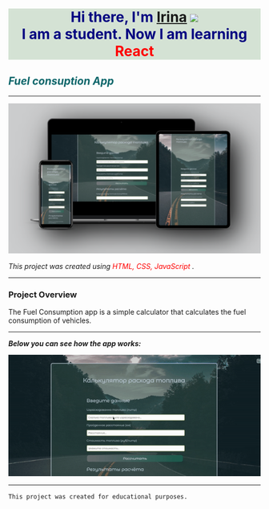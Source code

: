 <h1 style="color: navy; background-color: #D4E2D4;" align="center">Hi there, I'm <a href="https://irina-narin-portfolio.glitch.me/" target="_blank">Irina</a> 
<img src="https://github.com/blackcater/blackcater/raw/main/images/Hi.gif" height="32"/> <br>I am a student. Now I am learning <span style="color: red;">React</span></h1>


## ___<span style="color:#0B666A;">Fuel consuption App</span>___
---


![fuel-calc](fuel.png)

_This project was created using <span style="color:red">HTML, CSS, JavaScript</span> ._
___
### **Project Overview**
The Fuel Consumption app is a simple calculator that calculates the fuel consumption of vehicles.
___

___Below you can see how the app works:___

![fuel-cgif](fuel-gif.gif)
___

```
This project was created for educational purposes.
```
